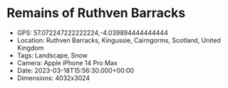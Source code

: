 # Remains of Ruthven Barracks

- GPS: 57.072247222222224,-4.039894444444444
- Location: Ruthven Barracks, Kingussie, Cairngorms, Scotland, United Kingdom
- Tags: Landscape, Snow
- Camera: Apple iPhone 14 Pro Max
- Date: 2023-03-18T15:56:30.000+00:00
- Dimensions: 4032x3024
